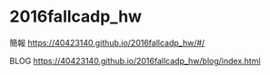 # 2016fallcadp_hw

簡報 https://40423140.github.io/2016fallcadp_hw/#/

BLOG https://40423140.github.io/2016fallcadp_hw/blog/index.html
